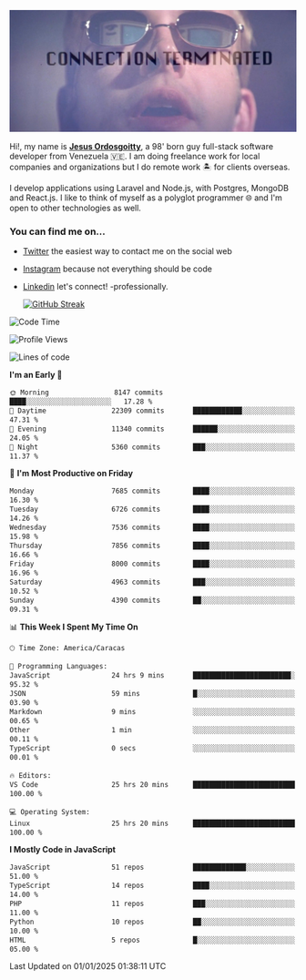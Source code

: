 ![hackers movie reference](./disconnected.jpg)

Hi!, my name is [**Jesus Ordosgoitty**](https://jodaz.dev), a 98' born guy full-stack software developer from Venezuela 🇻🇪. I am doing freelance work for local companies and organizations but I do remote work 🏝️ for clients overseas. 

I develop applications using Laravel and Node.js, with Postgres, MongoDB and React.js. I like to think of myself as a polyglot programmer 🌐 and I'm open to other technologies as well.

### You can find me on...

- [Twitter](https://twitter.com/jodaz_) the easiest way to contact me on the social web
- [Instagram](https://instagram.com/jodaz_) because not everything should be code
- [Linkedin](https://linkedin.com/in/jodaz) let's connect! -professionally.


    [![GitHub Streak](https://streak-stats.demolab.com?user=jodaz&theme=tokyonight)](https://git.io/streak-stats)

<!--START_SECTION:waka-->
![Code Time](http://img.shields.io/badge/Code%20Time-7%2C662%20hrs%2044%20mins-blue)

![Profile Views](http://img.shields.io/badge/Profile%20Views-0-blue)

![Lines of code](https://img.shields.io/badge/From%20Hello%20World%20I%27ve%20Written-82.6%20million%20lines%20of%20code-blue)

**I'm an Early 🐤** 

```text
🌞 Morning                8147 commits        ████░░░░░░░░░░░░░░░░░░░░░   17.28 % 
🌆 Daytime                22309 commits       ████████████░░░░░░░░░░░░░   47.31 % 
🌃 Evening                11340 commits       ██████░░░░░░░░░░░░░░░░░░░   24.05 % 
🌙 Night                  5360 commits        ███░░░░░░░░░░░░░░░░░░░░░░   11.37 % 
```
📅 **I'm Most Productive on Friday** 

```text
Monday                   7685 commits        ████░░░░░░░░░░░░░░░░░░░░░   16.30 % 
Tuesday                  6726 commits        ████░░░░░░░░░░░░░░░░░░░░░   14.26 % 
Wednesday                7536 commits        ████░░░░░░░░░░░░░░░░░░░░░   15.98 % 
Thursday                 7856 commits        ████░░░░░░░░░░░░░░░░░░░░░   16.66 % 
Friday                   8000 commits        ████░░░░░░░░░░░░░░░░░░░░░   16.96 % 
Saturday                 4963 commits        ███░░░░░░░░░░░░░░░░░░░░░░   10.52 % 
Sunday                   4390 commits        ██░░░░░░░░░░░░░░░░░░░░░░░   09.31 % 
```


📊 **This Week I Spent My Time On** 

```text
🕑︎ Time Zone: America/Caracas

💬 Programming Languages: 
JavaScript               24 hrs 9 mins       ████████████████████████░   95.32 % 
JSON                     59 mins             █░░░░░░░░░░░░░░░░░░░░░░░░   03.90 % 
Markdown                 9 mins              ░░░░░░░░░░░░░░░░░░░░░░░░░   00.65 % 
Other                    1 min               ░░░░░░░░░░░░░░░░░░░░░░░░░   00.11 % 
TypeScript               0 secs              ░░░░░░░░░░░░░░░░░░░░░░░░░   00.01 % 

🔥 Editors: 
VS Code                  25 hrs 20 mins      █████████████████████████   100.00 % 

💻 Operating System: 
Linux                    25 hrs 20 mins      █████████████████████████   100.00 % 
```

**I Mostly Code in JavaScript** 

```text
JavaScript               51 repos            █████████████░░░░░░░░░░░░   51.00 % 
TypeScript               14 repos            ████░░░░░░░░░░░░░░░░░░░░░   14.00 % 
PHP                      11 repos            ███░░░░░░░░░░░░░░░░░░░░░░   11.00 % 
Python                   10 repos            ██░░░░░░░░░░░░░░░░░░░░░░░   10.00 % 
HTML                     5 repos             █░░░░░░░░░░░░░░░░░░░░░░░░   05.00 % 
```




 Last Updated on 01/01/2025 01:38:11 UTC
<!--END_SECTION:waka-->
